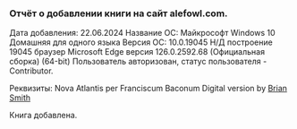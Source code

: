 ### Отчёт о добавлении книги на сайт alefowl.com. 
Дата добавления: 22.06.2024
Название ОС:   Майкрософт Windows 10 Домашняя для одного языка
Версия ОС:     10.0.19045 Н/Д построение 19045
браузер Microsoft Edge версия 126.0.2592.68 (Официальная сборка) (64-bit) 
Пользователь авторизован, статус пользователя - Contributor.


Реквизиты:
Nova Atlantis per Franciscum Baconum
Digital version by [Brian Smith](https://www.hs-augsburg.de/~harsch/Chronologia/Lspost17/Bacon/bac_atla.html)


Книга добавлена.
